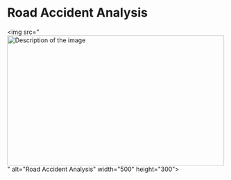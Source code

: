 # Road Accident Analysis
 
<img src="<img src="https://github.com/patilmukesh18/Road-Accident-Analysis-Power-BI/commit/57a63a468f6e85bba2c60231fec5cf69a16dfe49" alt="Description of the image" width="500" height="300">" alt="Road Accident Analysis" width="500" height="300">

